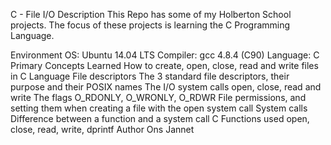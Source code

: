 C - File I/O
Description
This Repo has some of my Holberton School projects. The focus of these projects is learning the C Programming Language.

Environment
OS: Ubuntu 14.04 LTS
Compiler: gcc 4.8.4 (C90)
Language: C
Primary Concepts Learned
How to create, open, close, read and write files in C Language
File descriptors
The 3 standard file descriptors, their purpose and their POSIX names
The I/O system calls open, close, read and write
The flags O_RDONLY, O_WRONLY, O_RDWR
File permissions, and setting them when creating a file with the open system call
System calls
Difference between a function and a system call
C Functions used
open, close, read, write, dprintf
Author
Ons Jannet
